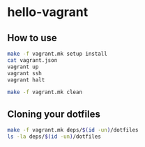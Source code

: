 # hello-vagrant

## How to use
```sh
make -f vagrant.mk setup install
cat vagrant.json
vagrant up
vagrant ssh
vagrant halt
```
```sh
make -f vagrant.mk clean
```

## Cloning your dotfiles
```sh
make -f vagrant.mk deps/$(id -un)/dotfiles
ls -la deps/$(id -un)/dotfiles
```
